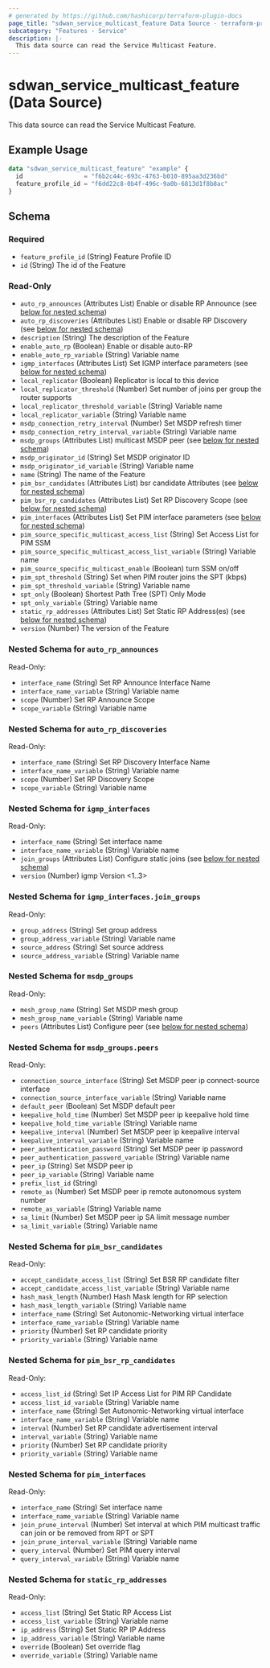 ```yaml
---
# generated by https://github.com/hashicorp/terraform-plugin-docs
page_title: "sdwan_service_multicast_feature Data Source - terraform-provider-sdwan"
subcategory: "Features - Service"
description: |-
  This data source can read the Service Multicast Feature.
---
```


# sdwan_service_multicast_feature (Data Source)

This data source can read the Service Multicast Feature.

## Example Usage

```terraform
data "sdwan_service_multicast_feature" "example" {
  id                 = "f6b2c44c-693c-4763-b010-895aa3d236bd"
  feature_profile_id = "f6dd22c8-0b4f-496c-9a0b-6813d1f8b8ac"
}
```

<!-- schema generated by tfplugindocs -->
## Schema

### Required

- `feature_profile_id` (String) Feature Profile ID
- `id` (String) The id of the Feature

### Read-Only

- `auto_rp_announces` (Attributes List) Enable or disable RP Announce (see [below for nested schema](#nestedatt--auto_rp_announces))
- `auto_rp_discoveries` (Attributes List) Enable or disable RP Discovery (see [below for nested schema](#nestedatt--auto_rp_discoveries))
- `description` (String) The description of the Feature
- `enable_auto_rp` (Boolean) Enable or disable auto-RP
- `enable_auto_rp_variable` (String) Variable name
- `igmp_interfaces` (Attributes List) Set IGMP interface parameters (see [below for nested schema](#nestedatt--igmp_interfaces))
- `local_replicator` (Boolean) Replicator is local to this device
- `local_replicator_threshold` (Number) Set number of joins per group the router supports
- `local_replicator_threshold_variable` (String) Variable name
- `local_replicator_variable` (String) Variable name
- `msdp_connection_retry_interval` (Number) Set MSDP refresh timer
- `msdp_connection_retry_interval_variable` (String) Variable name
- `msdp_groups` (Attributes List) multicast MSDP peer (see [below for nested schema](#nestedatt--msdp_groups))
- `msdp_originator_id` (String) Set MSDP originator ID
- `msdp_originator_id_variable` (String) Variable name
- `name` (String) The name of the Feature
- `pim_bsr_candidates` (Attributes List) bsr candidate Attributes (see [below for nested schema](#nestedatt--pim_bsr_candidates))
- `pim_bsr_rp_candidates` (Attributes List) Set RP Discovery Scope (see [below for nested schema](#nestedatt--pim_bsr_rp_candidates))
- `pim_interfaces` (Attributes List) Set PIM interface parameters (see [below for nested schema](#nestedatt--pim_interfaces))
- `pim_source_specific_multicast_access_list` (String) Set Access List for PIM SSM
- `pim_source_specific_multicast_access_list_variable` (String) Variable name
- `pim_source_specific_multicast_enable` (Boolean) turn SSM on/off
- `pim_spt_threshold` (String) Set when PIM router joins the SPT (kbps)
- `pim_spt_threshold_variable` (String) Variable name
- `spt_only` (Boolean) Shortest Path Tree (SPT) Only Mode
- `spt_only_variable` (String) Variable name
- `static_rp_addresses` (Attributes List) Set Static RP Address(es) (see [below for nested schema](#nestedatt--static_rp_addresses))
- `version` (Number) The version of the Feature

<a id="nestedatt--auto_rp_announces"></a>
### Nested Schema for `auto_rp_announces`

Read-Only:

- `interface_name` (String) Set RP Announce Interface Name
- `interface_name_variable` (String) Variable name
- `scope` (Number) Set RP Announce Scope
- `scope_variable` (String) Variable name


<a id="nestedatt--auto_rp_discoveries"></a>
### Nested Schema for `auto_rp_discoveries`

Read-Only:

- `interface_name` (String) Set RP Discovery Interface Name
- `interface_name_variable` (String) Variable name
- `scope` (Number) Set RP Discovery Scope
- `scope_variable` (String) Variable name


<a id="nestedatt--igmp_interfaces"></a>
### Nested Schema for `igmp_interfaces`

Read-Only:

- `interface_name` (String) Set interface name
- `interface_name_variable` (String) Variable name
- `join_groups` (Attributes List) Configure static joins (see [below for nested schema](#nestedatt--igmp_interfaces--join_groups))
- `version` (Number) igmp Version <1..3>

<a id="nestedatt--igmp_interfaces--join_groups"></a>
### Nested Schema for `igmp_interfaces.join_groups`

Read-Only:

- `group_address` (String) Set group address
- `group_address_variable` (String) Variable name
- `source_address` (String) Set source address
- `source_address_variable` (String) Variable name



<a id="nestedatt--msdp_groups"></a>
### Nested Schema for `msdp_groups`

Read-Only:

- `mesh_group_name` (String) Set MSDP mesh group
- `mesh_group_name_variable` (String) Variable name
- `peers` (Attributes List) Configure peer (see [below for nested schema](#nestedatt--msdp_groups--peers))

<a id="nestedatt--msdp_groups--peers"></a>
### Nested Schema for `msdp_groups.peers`

Read-Only:

- `connection_source_interface` (String) Set MSDP peer ip connect-source interface
- `connection_source_interface_variable` (String) Variable name
- `default_peer` (Boolean) Set MSDP default peer
- `keepalive_hold_time` (Number) Set MSDP peer ip keepalive hold time
- `keepalive_hold_time_variable` (String) Variable name
- `keepalive_interval` (Number) Set MSDP peer ip keepalive interval
- `keepalive_interval_variable` (String) Variable name
- `peer_authentication_password` (String) Set MSDP peer ip password
- `peer_authentication_password_variable` (String) Variable name
- `peer_ip` (String) Set MSDP peer ip
- `peer_ip_variable` (String) Variable name
- `prefix_list_id` (String)
- `remote_as` (Number) Set MSDP peer ip remote autonomous system number
- `remote_as_variable` (String) Variable name
- `sa_limit` (Number) Set MSDP peer ip SA limit message number
- `sa_limit_variable` (String) Variable name



<a id="nestedatt--pim_bsr_candidates"></a>
### Nested Schema for `pim_bsr_candidates`

Read-Only:

- `accept_candidate_access_list` (String) Set BSR RP candidate filter
- `accept_candidate_access_list_variable` (String) Variable name
- `hash_mask_length` (Number) Hash Mask length for RP selection
- `hash_mask_length_variable` (String) Variable name
- `interface_name` (String) Set Autonomic-Networking virtual interface
- `interface_name_variable` (String) Variable name
- `priority` (Number) Set RP candidate priority
- `priority_variable` (String) Variable name


<a id="nestedatt--pim_bsr_rp_candidates"></a>
### Nested Schema for `pim_bsr_rp_candidates`

Read-Only:

- `access_list_id` (String) Set IP Access List for PIM RP Candidate
- `access_list_id_variable` (String) Variable name
- `interface_name` (String) Set Autonomic-Networking virtual interface
- `interface_name_variable` (String) Variable name
- `interval` (Number) Set RP candidate advertisement interval
- `interval_variable` (String) Variable name
- `priority` (Number) Set RP candidate priority
- `priority_variable` (String) Variable name


<a id="nestedatt--pim_interfaces"></a>
### Nested Schema for `pim_interfaces`

Read-Only:

- `interface_name` (String) Set interface name
- `interface_name_variable` (String) Variable name
- `join_prune_interval` (Number) Set interval at which PIM multicast traffic can join or be removed from RPT or SPT
- `join_prune_interval_variable` (String) Variable name
- `query_interval` (Number) Set PIM query interval
- `query_interval_variable` (String) Variable name


<a id="nestedatt--static_rp_addresses"></a>
### Nested Schema for `static_rp_addresses`

Read-Only:

- `access_list` (String) Set Static RP Access List
- `access_list_variable` (String) Variable name
- `ip_address` (String) Set Static RP IP Address
- `ip_address_variable` (String) Variable name
- `override` (Boolean) Set override flag
- `override_variable` (String) Variable name

